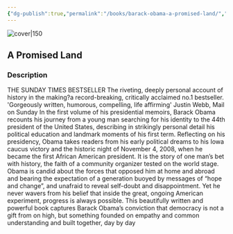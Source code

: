 ```yaml
---
{"dg-publish":true,"permalink":"/books/barack-obama-a-promised-land/","title":"\"A Promised Land\"","tags":["politics","non-fiction","autobiography"]}
---
```




![cover|150](http://books.google.com/books/content?id=ypb9DwAAQBAJ&printsec=frontcover&img=1&zoom=1&edge=curl&source=gbs_api)

## A Promised Land

### Description

THE SUNDAY TIMES BESTSELLER The riveting, deeply personal account of history in the making?a record-breaking, critically acclaimed no.1 bestseller. 'Gorgeously written, humorous, compelling, life affirming' Justin Webb, Mail on Sunday In the first volume of his presidential memoirs, Barack Obama recounts his journey from a young man searching for his identity to the 44th president of the United States, describing in strikingly personal detail his political education and landmark moments of his first term. Reflecting on his presidency, Obama takes readers from his early political dreams to his Iowa caucus victory and the historic night of November 4, 2008, when he became the first African American president. It is the story of one man’s bet with history, the faith of a community organizer tested on the world stage. Obama is candid about the forces that opposed him at home and abroad and bearing the expectation of a generation buoyed by messages of “hope and change”, and unafraid to reveal self-doubt and disappointment. Yet he never wavers from his belief that inside the great, ongoing American experiment, progress is always possible. This beautifully written and powerful book captures Barack Obama’s conviction that democracy is not a gift from on high, but something founded on empathy and common understanding and built together, day by day
